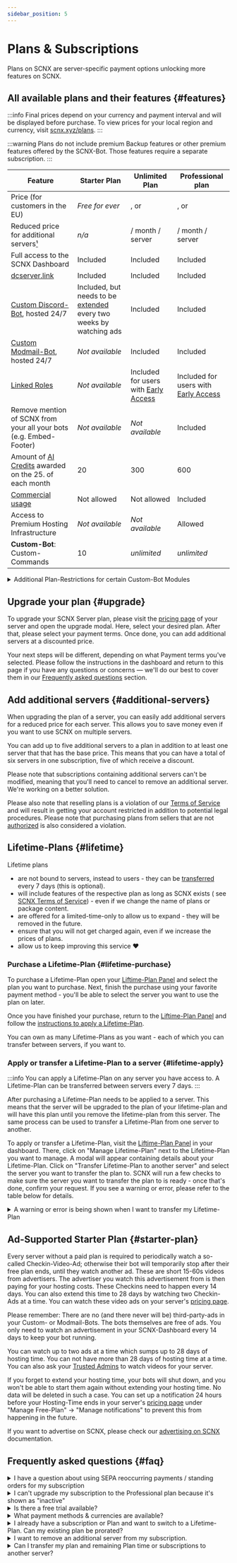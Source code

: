 ```yaml
---
sidebar_position: 5
---
```


# Plans & Subscriptions

Plans on SCNX are server-specific payment options unlocking more features on SCNX.

## All available plans and their features {#features}

:::info
Final prices depend on your currency and payment interval and will be displayed before purchase. To view prices for your
local region and currency,
visit [scnx.xyz/plans](https://scnx.xyz/plans).
:::

:::warning
Plans do not include premium Backup features or other premium features offered by the SCNX-Bot. Those features require a
separate subscription.
:::

| Feature                                                                                | Starter Plan                                                                        | Unlimited Plan                                                                                                                                | Professional plan                                                                                                                                      |
|----------------------------------------------------------------------------------------|-------------------------------------------------------------------------------------|-----------------------------------------------------------------------------------------------------------------------------------------------|--------------------------------------------------------------------------------------------------------------------------------------------------------|
| Price (for customers in the EU)                                                        | *Free for ever*                                                                     | <PlanPrice plan="UNLIMITED" type="MONTHLY" />, <PlanPrice plan="UNLIMITED" type="YEARLY" /> or <PlanPrice plan="UNLIMITED" type="LIFETIME" /> | <PlanPrice plan="PROFESSIONAL" type="MONTHLY" />, <PlanPrice plan="PROFESSIONAL" type="YEARLY" /> or <PlanPrice plan="PROFESSIONAL" type="LIFETIME" /> |
| Reduced price for additional servers[¹](#additional-servers)                           | *n/a*                                                                               | <PlanPrice plan="UNLIMITED" type="ADDITIONAL_SERVERS" /> / month / server                                                                     | <PlanPrice plan="PROFESSIONAL" type="ADDITIONAL_SERVERS" /> / month / server                                                                           |
| Full access to the SCNX Dashboard                                                      | Included                                                                            | Included                                                                                                                                      | Included                                                                                                                                               |
| [dcserver.link](/docs/scnx/guilds/dcserver-link)                                                   | Included                                                                            | Included                                                                                                                                      | Included                                                                                                                                               |
| [Custom Discord-Bot](/docs/custom-bot/intro), hosted 24/7                              | Included, but needs to be [extended](#starter-plan) every two weeks by watching ads | Included                                                                                                                                      | Included                                                                                                                                               |
| [Custom Modmail-Bot](/docs/modmail/intro), hosted 24/7                                 | *Not available*                                                                     | Included                                                                                                                                      | Included                                                                                                                                               |
| [Linked Roles](/docs/linked-roles/intro)                                               | *Not available*                                                                     | Included for users with [Early Access](https://membership.scootkit.com)                                                                       | Included for users with [Early Access](https://membership.scootkit.com)                                                                                |
| Remove mention of SCNX from your all your bots (e.g. Embed-Footer)                     | *Not available*                                                                     | *Not available*                                                                                                                               | Included                                                                                                                                               |
| Amount of [AI Credits](https://faq.scnx.app/ai-on-scnx/) awarded on the 25. of each month | 20                                                                                  | 300                                                                                                                                           | 600                                                                                                                                                    |
| [Commercial usage](/docs/scnx/guilds/faq#commercial-usage)                                         | Not allowed                                                                         | Not allowed                                                                                                                                   | Included                                                                                                                                               |
| Access to Premium Hosting Infrastructure                                               | *Not available*                                                                     | *Not available*                                                                                                                               | Allowed                                                                                                                                                |
| **Custom-Bot**: Custom-Commands                                                        | 10                                                                                  | *unlimited*                                                                                                                                   | *unlimited*                                                                                                                                            |


<details>
    <summary>Additional Plan-Restrictions for certain Custom-Bot Modules</summary>
<table>
    Some modules include additional plan requirement for creating multiple items (e.g. users to monitor in case of Twitter-Notifications).
    <tr style={{fontWeight: 700}}>
        <td>Module</td>
        <td>Starter-Plan</td>
        <td>Unlimited plan</td>
        <td>Professional plan</td>
    </tr>
    <tr>
        <td>Automatic Messages (per category)</td>
        <td>2</td>
        <td>5</td>
        <td>15</td>
    </tr>
    <tr>
        <td>Application-Categories</td>
        <td>2</td>
        <td>7</td>
        <td>25</td>
    </tr>
  <tr>
<td>RSS-Notifications</td>
        <td>1</td>
        <td>4</td>
        <td>10</td>
    </tr><tr>
<td>TikTok-Notifications</td>
        <td>1</td>
        <td>4</td>
        <td>10</td>
    </tr><tr>
<td>Twitter-Notifications</td>
        <td>1</td>
        <td>4</td>
        <td>10</td>
    </tr><tr>
<td>YouTube-Notifications</td>
        <td>1</td>
        <td>4</td>
        <td>10</td>
    </tr>
<tr>
<td>Reddit-Notifications</td>
        <td>1</td>
        <td>4</td>
        <td>10</td>
    </tr>
<br/>
Please note that certain features or fields allowing greater customizations might be locked behind the Professional plan in certain modules.
You can still use the module without a Professional plan, but you might be unable to edit a certain field.
</table>
</details>

## Upgrade your plan {#upgrade}

To upgrade your SCNX Server plan, please visit
the [pricing page](https://scnx.app/glink?page=pricing?showUpgradeModal=true) of your server and open the upgrade modal.
Here, select your desired plan. After that, please select your payment terms. Once done, you can add additional servers
at a discounted price.

Your next steps will be different, depending on what Payment terms you've selected. Please follow the instructions in
the dashboard and return to this page if you have any questions or concerns — we'll do our best to cover them in
our [Frequently asked questions](#faq) section.

## Add additional servers {#additional-servers}

When upgrading the plan of a server, you can easily add additional servers for a reduced price for each server. This
allows you to save money even if you want to use SCNX on multiple servers.

You can add up to five additional servers to a plan in addition to at least one server that that has the base price.
This means that you can have a total of six servers in one subscription, five of which receive a discount.

Please note that subscriptions containing additional servers can't be modified, meaning that you'll need to cancel to
remove an additional server. We're working on a better solution.

Please also note that reselling plans is a violation of our [Terms of Service](https://scootk.it/scnx-tos) and will
result in getting your account restricted in addition to potential legal procedures. Please note that purchasing plans
from sellers that are not [authorized](https://corp.scootkit.com/docs/scnx/policies/authorized-resellers/) is also
considered a violation.

## Lifetime-Plans {#lifetime}

Lifetime plans

* are not bound to servers, instead to users - they can be [transferred](#lifetime-apply) every 7 days (this is
  optional).
* will include features of the respective plan as long as SCNX exists (
  see [SCNX Terms of Service](https://faq.scnx.app/scnx-nutzungsbedingungen/#pl%C3%A4ne)) - even if we change the name
  of plans or package content.
* are offered for a limited-time-only to allow us to expand - they will be removed in the future.
* ensure that you will not get charged again, even if we increase the prices of plans.
* allow us to keep improving this service :heart:

### Purchase a Lifetime-Plan {#lifetime-purchase}

To purchase a Lifetime-Plan open your [Liftime-Plan Panel](https://scnx.app/user/lifetime-plans) and select the plan you
want to purchase. Next, finish the purchase using your favorite payment method - you'll be able to select the server you
want to use the plan on later.

Once you have finished your purchase, return to the [Liftime-Plan Panel](https://scnx.app/user/lifetime-plans) and
follow the [instructions to apply a Lifetime-Plan](#lifetime-apply).

You can own as many Lifetime-Plans as you want - each of which you can transfer between servers, if you want to.

### Apply or transfer a Lifetime-Plan to a server {#lifetime-apply}

:::info
You can apply a Lifetime-Plan on any server you have access to. A Lifetime-Plan can be transferred between servers every
7 days.
:::

After purchasing a Lifetime-Plan needs to be applied to a server. This means that the server will be upgraded to the
plan of your lifetime-plan and will have this plan until you remove the lifetime-plan from this server. The same process
can be used to transfer a Lifetime-Plan from one server to another.

To apply or transfer a Lifetime-Plan, visit the [Liftime-Plan Panel](https://scnx.app/user/lifetime-plans) in your
dashboard. There, click on "Manage Lifetime-Plan" next to the Lifetime-Plan you want to manage. A modal will appear
containing details about your Lifetime-Plan. Click on "Transfer Lifetime-Plan to another server" and select the server
you want to transfer the plan to. SCNX will run a few checks to make sure the server you want to transfer the plan to is
ready - once that's done, confirm your request. If you see a warning or error, please refer to the table below for
details.

<details>
<summary>A warning or error is being shown when I want to transfer my Lifetime-Plan</summary>
<table>
<tr><td>Error</td><td>Reason</td><td>Solution</td></tr>
<tr><td>This guild is already using a Lifetime-Plan.</td><td>Another (or this) Lifetime-Plan is already applied to this guild.</td><td><ul><li>Remove the Lifetime-Plan from this guild.</li><li><a href="https://scnx.app/help">Contact our staff</a> for advice.</li></ul></td></tr>
<tr><td>This guild as an active subscription.</td><td>This guild is currently subscribed to a subscription. Lifetime-Plans can not be applied to servers with an active subscription.</td><td>
<ul><li>Cancel the subscription and wait until it expires.</li><li><a href="https://scnx.app/help">Contact our staff</a> to remove it immediately.</li></ul></td></tr>
<tr><td>This guild has [a plan]. Continuing will overwrite this plan.</td><td>This means that the server still has some time left in its current plan. Continuing will remove this time, and we can not restore it.</td><td>You can continue by acknowledging that the server will lose its current Plan-Time (the Lifetime-Plan will still be applied). Alternatively, you can wait until the current plan has expired.</td></tr>
<tr><td>This guild has [a plan]. You can not continue as this action would overwrite the plan of this guild, and you are not the owner.</td><td>Only the server owner can apply their own Lifetime-Plan if such application leads to Plan-Time loss.</td><td><ul><li>Contact the Server-Owner that you want to apply a Lifetime-Plan and that they should no longer extend the Plan-Time of their server. Wait until the current Server-Plan expires.</li><li><a href="https://scnx.app/help">Contact our staff</a> for advice.</li></ul></td></tr>
<tr><td>This Lifetime-Plan needs to cool down</td><td>Lifetime-Plans can only be transferred every 7 days between servers. This Lifetime-Plan has been transferred in the last 7 days.</td><td>Wait until the cooldown-period expires.</td></tr>
</table>
</details>

## Ad-Supported Starter Plan {#starter-plan}

Every server without a paid plan is required to periodically watch a so-called Checkin-Video-Ad; otherwise their bot
will temporarily
stop after their free plan ends, until they watch another ad. These are short 15-60s videos from advertisers. The
advertiser you watch this advertisement from is then paying for your hosting costs. These Checkins need to happen every
14 days. You can also extend this time to 28 days by watching two Checkin-Ads at a time. You can watch these video ads
on
your server's [pricing page](https://scnx.app/glink?page=pricing).

Please remember: There are no (and there never will be) third-party-ads in your Custom- or Modmail-Bots. The bots
themselves are free of ads. You only need to watch an advertisement in your SCNX-Dashboard every 14 days to keep your
bot
running.

You can watch up to two ads at a time which sumps up to 28 days of hosting time. You can not have more than 28 days of
hosting time at a time. You can also ask your [Trusted Admins](/docs/scnx/guilds/trusted-admins) to watch videos for your server.

If you forget to extend your hosting time, your bots will shut down, and you won't be able to start them again without
extending your hosting time. No data will be deleted in such a case. You can set up a notification 24 hours before your
Hosting-Time ends in your
server's [pricing page](https://scnx.app/glink?page=pricing) under "Manage Free-Plan" -> "Manage notifications" to
prevent this from happening in the future.

If you want to advertise on SCNX, please check our [advertising on SCNX](/docs/scnx/account-and-billing/ads) documentation.

## Frequently asked questions {#faq}

<details>
<summary>I have a question about using SEPA reoccurring payments / standing orders for my subscription</summary>

    Please refer to our <a href="/docs/scnx/account-and-billing/faq#reoccurring-transfer">guide</a> on this topic.

</details>
<details>
<summary>I can't upgrade my subscription to the Professional plan because it's shown as "inactive"</summary>
<ul>
<li>Please make sure you haven't canceled your subscription.</li>
<li>Make sure your subscription does not start in the future (this happens when you switch from One-Time-Upgrades to a subscription) - in such case, our staff needs to perform the upgrade manually.</li>
<li><a href="https://scnx.app/help">Contact our staff</a>, so they can look into this issue.</li>
</ul>
</details>
<details>
<summary>Is there a free trial available?</summary>

Yes, you can start a free trial in your dashboard if these requirements are meet:
<ul>
    <li>Your server has not participated in a free trial before.</li>
    <li>Your server has not been upgraded before.</li>
    <li>Your server has not been deleted from SCNX before.</li>
</ul>
You do not need to provide any payment method to start a free trial - the only thing you need to do is to press a button.
To check if you are eligible, open the <a href="https://scnx.app/glink?page=pricing">pricing page</a> of your server where a free-trial banner will be displayed in case you are eligible.
</details>
<details>
<summary>What payment methods & currencies are available?</summary>
<table>
    <tr>
    <td>Location</td>
    <td>Currency</td>
    <td>Payment Methods for one-time purchases (including Lifetime-Plans)</td>
    <td>Payment Methods for subscriptions</td>
</tr>
<tr>
    <td>European Union</td>
    <td>Euro</td>
    <td>Credit Card, PayPal, SEPA-Bank-Transfer, Klarna, paysafecard, <a href="/docs/scnx/account-and-billing/faq#direct-debit">SEPA-Direct-Debit</a>, EPS, iDEAL, Przelewy24, Bancontact, Revolut Pay, WeChat Pay, Alipay, Apple Pay, Google Pay</td>
    <td>Credit Card, PayPal, Apple Pay, Google Pay, Revolut Pay, <a href="/docs/scnx/account-and-billing/faq#direct-debit">SEPA-Direct-Debit</a>, <a href="/docs/scnx/account-and-billing/faq#reoccurring-transfer">Reoccurring Bank-Transfer</a></td>
</tr>
<tr>
    <td>Anywhere else (via Paddle)</td>
    <td>Localized currencies and pricing is available</td>
    <td>Credit Card, PayPal, Apple Pay, Google Pay</td>
    <td>Credit-Card, PayPal, Apple Pay, Google Pay</td>
</tr>
</table>
</details>

<details>
<summary>I already have a subscription or Plan and want to switch to a Lifetime-Plan. Can my existing plan be prorated?</summary>

If your plan or subscription has more than two months left, we might be able to prorate your Lifetime-Purchase or issue
a prorated refund. Please <a href="https://scnx.app/help">contact our staff</a>.
</details>

<details>
<summary>I want to remove an additional server from my subscription.</summary>

Right now, we're unable to modify your subscription in that way. You'll need to cancel your subscription and resubscribe
once it expires. We're working on a better solution.
</details>

<details>

<summary>Can I transfer my plan and remaining Plan time or subscriptions to another server?</summary>

Our team can manually transfer your plan and associated data (like remaining Plan time and subscriptions) if <b>one</b>
of the following conditions is being met:
<ul>
<li>Your plan is being paid by an active subscription</li>
<li>Your remaining Plan time is more than a month</li>
</ul>
<b>You can only request a Plan transfer once every 6 months</b>. <br/>
To start such a transfer, please <a href="https://scnx.app/help">contact our staff</a>. Please note that we might deny your request if we believe you abuse this policy. It also makes sense to reach out if you do not meet these requirements, as our staff can make exceptions on a case-to-case-basis.
If you plan to <a href="/docs/scnx/guilds/faq#transfer">request a complete data transfer</a> to another server (this includes configuration data of bots and more), please do not request a plan-transfer as this makes a complete data transfer impossible.

Please note: Transferring your plan will <b>overwrite</b> an existing Plan date. Plan times from both servers will not
be summed up.
</details>